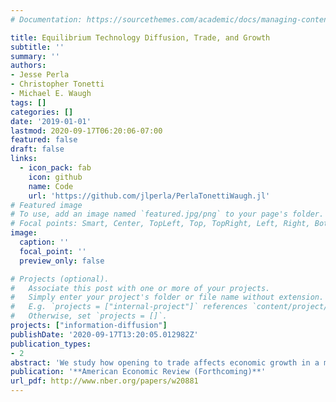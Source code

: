 ```yaml
---
# Documentation: https://sourcethemes.com/academic/docs/managing-content/

title: Equilibrium Technology Diffusion, Trade, and Growth
subtitle: ''
summary: ''
authors:
- Jesse Perla
- Christopher Tonetti
- Michael E. Waugh
tags: []
categories: []
date: '2019-01-01'
lastmod: 2020-09-17T06:20:06-07:00
featured: false
draft: false
links:
  - icon_pack: fab
    icon: github
    name: Code
    url: 'https://github.com/jlperla/PerlaTonettiWaugh.jl'
# Featured image
# To use, add an image named `featured.jpg/png` to your page's folder.
# Focal points: Smart, Center, TopLeft, Top, TopRight, Left, Right, BottomLeft, Bottom, BottomRight.
image:
  caption: ''
  focal_point: ''
  preview_only: false

# Projects (optional).
#   Associate this post with one or more of your projects.
#   Simply enter your project's folder or file name without extension.
#   E.g. `projects = ["internal-project"]` references `content/project/deep-learning/index.md`.
#   Otherwise, set `projects = []`.
projects: ["information-diffusion"]
publishDate: '2020-09-17T13:20:05.012982Z'
publication_types:
- 2
abstract: 'We study how opening to trade affects economic growth in a model where heterogeneous firms can adopt new technologies already in use by other firms in their home country. We characterize the growth rate using a summary statistic of the profit distribution—the mean-min ratio. Opening to trade increases the profit spread through increased export opportunities and foreign competition, induces more rapid technology adoption, and generates faster growth. Quantitatively, these forces produce large welfare gains from trade by increasing an inefficiently low rate of technology adoption and economic growth.'
publication: '**American Economic Review (Forthcoming)**'
url_pdf: http://www.nber.org/papers/w20881
---
```

